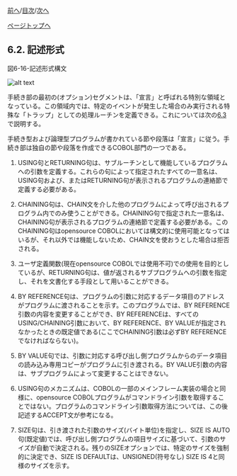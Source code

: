 <!--navi start1-->
[前へ](6-1-8-2.md)/[目次](https://opensourcecobol.github.io/markdown/TOC.html)/[次へ](6-3.md)
<!--navi end1-->
<!--navi start2-->

[ページトップへ](6-2.md)
<!--navi end2-->
## 6.2. 記述形式

図6-16-記述形式構文

![alt text](Image/6-16.png)

手続き部の最初の(オプション)セグメントは、「宣言」と呼ばれる特別な領域となっている。この領域内では、特定のイベントが発生した場合のみ実行される特殊な「トラップ」としての処理ルーチンを定義できる。これについては次の[6.3](6-3.md)で説明する。

手続き型および論理型プログラムが書かれている節や段落は「宣言」に従う。手続き部は独自の節や段落を作成できるCOBOL部門の一つである。

1. USING句とRETURNING句は、サブルーチンとして機能しているプログラムへの引数を定義する。これらの句によって指定されたすべての一意名は、USING句および、またはRETURNING句が表示されるプログラムの連絡節で定義する必要がある。

2. CHAINING句は、CHAIN文を介した他のプログラムによって呼び出されるプログラム内でのみ使うことができる。CHAINING句で指定された一意名は、CHAINING句が表示されるプログラムの連絡節で定義する必要がある。このCHAINING句はopensource COBOLにおいては構文的に使用可能となってはいるが、それ以外では機能しないため、CHAIN文を使おうとした場合は拒否される。

3. ユーザ定義関数(現在opensource COBOLでは使用不可)での使用を目的としているが、RETURNING句は、値が返されるサブプログラムへの引数を指定し、それを文書化する手段として用いることができる。

4. BY REFERENCE句は、プログラムの引数に対応するデータ項目のアドレスがプログラムに渡されることを示す。このプログラムでは、BY REFERENCE引数の内容を変更することができ、BY REFERENCEは、すべてのUSING/CHAINING引数において、BY REFERENCE、BY VALUEが指定されなかったときの既定値である(ここでCHAINING引数は必ずBY REFERENCEでなければならない)。

5. BY VALUE句では、引数に対応する呼び出し側プログラムからのデータ項目の読み込み専用コピーがプログラムに引き渡される。BY VALUE引数の内容は、サブプログラムによって変更することはできない。

6. USING句のメカニズムは、COBOLの一部のメインフレーム実装の場合と同様に、opensource COBOLプログラムがコマンドライン引数を取得することではない。プログラムのコマンドライン引数取得方法については、この後記述するACCEPT文が参考になる。

7. SIZE句は、引き渡された引数のサイズ(バイト単位)を指定し、SIZE IS AUTO句(既定値)では、呼び出し側プログラムの項目サイズに基づいて、引数のサイズが自動で決定される。残りのSIZEオプションでは、特定のサイズを強制的に決定でき、SIZE IS DEFAULTは、UNSIGNED(符号なし) SIZE IS 4と同様のサイズを示す。

